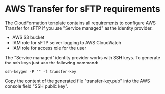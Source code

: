 # AWS Transfer for sFTP requirements

The CloudFormation template contains all requirements to configure AWS Transfer for sFTP if you use "Service managed" as the identity provider.

* AWS S3 bucket
* IAM role for sFTP server logging to AWS CloudWatch
* IAM role for access role for the user

The "Service managed" identity provider works with SSH keys. To generate the ssh keys just use the following command:

```ssh-keygen -P "" -f transfer-key```

Copy the content of the generated file "transfer-key.pub" into the AWS console field "SSH public key".
